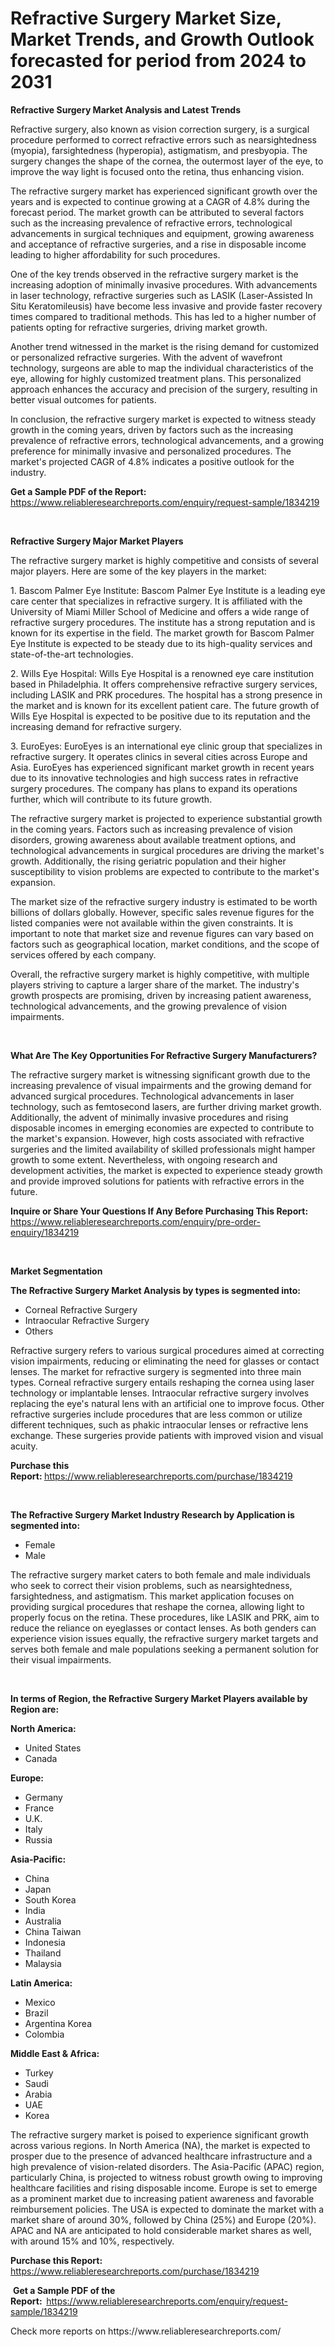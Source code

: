 <p><h1>Refractive Surgery Market Size, Market Trends, and Growth Outlook forecasted for period from 2024 to 2031</h1></p><p><strong>Refractive Surgery Market Analysis and Latest Trends</strong></p>
<p><p>Refractive surgery, also known as vision correction surgery, is a surgical procedure performed to correct refractive errors such as nearsightedness (myopia), farsightedness (hyperopia), astigmatism, and presbyopia. The surgery changes the shape of the cornea, the outermost layer of the eye, to improve the way light is focused onto the retina, thus enhancing vision.</p><p>The refractive surgery market has experienced significant growth over the years and is expected to continue growing at a CAGR of 4.8% during the forecast period. The market growth can be attributed to several factors such as the increasing prevalence of refractive errors, technological advancements in surgical techniques and equipment, growing awareness and acceptance of refractive surgeries, and a rise in disposable income leading to higher affordability for such procedures.</p><p>One of the key trends observed in the refractive surgery market is the increasing adoption of minimally invasive procedures. With advancements in laser technology, refractive surgeries such as LASIK (Laser-Assisted In Situ Keratomileusis) have become less invasive and provide faster recovery times compared to traditional methods. This has led to a higher number of patients opting for refractive surgeries, driving market growth.</p><p>Another trend witnessed in the market is the rising demand for customized or personalized refractive surgeries. With the advent of wavefront technology, surgeons are able to map the individual characteristics of the eye, allowing for highly customized treatment plans. This personalized approach enhances the accuracy and precision of the surgery, resulting in better visual outcomes for patients.</p><p>In conclusion, the refractive surgery market is expected to witness steady growth in the coming years, driven by factors such as the increasing prevalence of refractive errors, technological advancements, and a growing preference for minimally invasive and personalized procedures. The market's projected CAGR of 4.8% indicates a positive outlook for the industry.</p></p>
<p><strong>Get a Sample PDF of the Report:&nbsp;</strong> <a href="https://www.reliableresearchreports.com/enquiry/request-sample/1834219">https://www.reliableresearchreports.com/enquiry/request-sample/1834219</a></p>
<p>&nbsp;</p>
<p><strong>Refractive Surgery Major Market Players</strong></p>
<p><p>The refractive surgery market is highly competitive and consists of several major players. Here are some of the key players in the market:</p><p>1. Bascom Palmer Eye Institute: Bascom Palmer Eye Institute is a leading eye care center that specializes in refractive surgery. It is affiliated with the University of Miami Miller School of Medicine and offers a wide range of refractive surgery procedures. The institute has a strong reputation and is known for its expertise in the field. The market growth for Bascom Palmer Eye Institute is expected to be steady due to its high-quality services and state-of-the-art technologies.</p><p>2. Wills Eye Hospital: Wills Eye Hospital is a renowned eye care institution based in Philadelphia. It offers comprehensive refractive surgery services, including LASIK and PRK procedures. The hospital has a strong presence in the market and is known for its excellent patient care. The future growth of Wills Eye Hospital is expected to be positive due to its reputation and the increasing demand for refractive surgery.</p><p>3. EuroEyes: EuroEyes is an international eye clinic group that specializes in refractive surgery. It operates clinics in several cities across Europe and Asia. EuroEyes has experienced significant market growth in recent years due to its innovative technologies and high success rates in refractive surgery procedures. The company has plans to expand its operations further, which will contribute to its future growth.</p><p>The refractive surgery market is projected to experience substantial growth in the coming years. Factors such as increasing prevalence of vision disorders, growing awareness about available treatment options, and technological advancements in surgical procedures are driving the market's growth. Additionally, the rising geriatric population and their higher susceptibility to vision problems are expected to contribute to the market's expansion.</p><p>The market size of the refractive surgery industry is estimated to be worth billions of dollars globally. However, specific sales revenue figures for the listed companies were not available within the given constraints. It is important to note that market size and revenue figures can vary based on factors such as geographical location, market conditions, and the scope of services offered by each company.</p><p>Overall, the refractive surgery market is highly competitive, with multiple players striving to capture a larger share of the market. The industry's growth prospects are promising, driven by increasing patient awareness, technological advancements, and the growing prevalence of vision impairments.</p></p>
<p>&nbsp;</p>
<p><strong>What Are The Key Opportunities For Refractive Surgery Manufacturers?</strong></p>
<p><p>The refractive surgery market is witnessing significant growth due to the increasing prevalence of visual impairments and the growing demand for advanced surgical procedures. Technological advancements in laser technology, such as femtosecond lasers, are further driving market growth. Additionally, the advent of minimally invasive procedures and rising disposable incomes in emerging economies are expected to contribute to the market's expansion. However, high costs associated with refractive surgeries and the limited availability of skilled professionals might hamper growth to some extent. Nevertheless, with ongoing research and development activities, the market is expected to experience steady growth and provide improved solutions for patients with refractive errors in the future.</p></p>
<p><strong>Inquire or Share Your Questions If Any Before Purchasing This Report:</strong> <a href="https://www.reliableresearchreports.com/enquiry/pre-order-enquiry/1834219">https://www.reliableresearchreports.com/enquiry/pre-order-enquiry/1834219</a></p>
<p>&nbsp;</p>
<p><strong>Market Segmentation</strong></p>
<p><strong>The Refractive Surgery Market Analysis by types is segmented into:</strong></p>
<p><ul><li>Corneal Refractive Surgery</li><li>Intraocular Refractive Surgery</li><li>Others</li></ul></p>
<p><p>Refractive surgery refers to various surgical procedures aimed at correcting vision impairments, reducing or eliminating the need for glasses or contact lenses. The market for refractive surgery is segmented into three main types. Corneal refractive surgery entails reshaping the cornea using laser technology or implantable lenses. Intraocular refractive surgery involves replacing the eye's natural lens with an artificial one to improve focus. Other refractive surgeries include procedures that are less common or utilize different techniques, such as phakic intraocular lenses or refractive lens exchange. These surgeries provide patients with improved vision and visual acuity.</p></p>
<p><strong>Purchase this Report:&nbsp;</strong><a href="https://www.reliableresearchreports.com/purchase/1834219">https://www.reliableresearchreports.com/purchase/1834219</a></p>
<p>&nbsp;</p>
<p><strong>The Refractive Surgery Market Industry Research by Application is segmented into:</strong></p>
<p><ul><li>Female</li><li>Male</li></ul></p>
<p><p>The refractive surgery market caters to both female and male individuals who seek to correct their vision problems, such as nearsightedness, farsightedness, and astigmatism. This market application focuses on providing surgical procedures that reshape the cornea, allowing light to properly focus on the retina. These procedures, like LASIK and PRK, aim to reduce the reliance on eyeglasses or contact lenses. As both genders can experience vision issues equally, the refractive surgery market targets and serves both female and male populations seeking a permanent solution for their visual impairments.</p></p>
<p>&nbsp;</p>
<p><strong>In terms of Region, the Refractive Surgery Market Players available by Region are:</strong></p>
<p>
    <p> <strong> North America: </strong>
        <ul>
            <li>United States</li>
            <li>Canada</li>
        </ul>
        </p> 
    <p> <strong> Europe: </strong>
        <ul>
            <li>Germany</li>
            <li>France</li>
            <li>U.K.</li>
            <li>Italy</li>
            <li>Russia</li>
        </ul>
        </p> 
    <p> <strong> Asia-Pacific: </strong>
        <ul>
            <li>China</li>
            <li>Japan</li>
            <li>South Korea</li>
            <li>India</li>
            <li>Australia</li>
            <li>China Taiwan</li>
            <li>Indonesia</li>
            <li>Thailand</li>
            <li>Malaysia</li>
        </ul>
        </p> 
    <p> <strong> Latin America: </strong>
        <ul>
            <li>Mexico</li>
            <li>Brazil</li>
            <li>Argentina Korea</li>
            <li>Colombia</li>
        </ul>
        </p> 
    <p> <strong> Middle East & Africa: </strong>
        <ul>
            <li>Turkey</li>
            <li>Saudi</li>
            <li>Arabia</li>
            <li>UAE</li>
            <li>Korea</li>
        </ul>
    </p>
    </p>
<p><p>The refractive surgery market is poised to experience significant growth across various regions. In North America (NA), the market is expected to prosper due to the presence of advanced healthcare infrastructure and a high prevalence of vision-related disorders. The Asia-Pacific (APAC) region, particularly China, is projected to witness robust growth owing to improving healthcare facilities and rising disposable income. Europe is set to emerge as a prominent market due to increasing patient awareness and favorable reimbursement policies. The USA is expected to dominate the market with a market share of around 30%, followed by China (25%) and Europe (20%). APAC and NA are anticipated to hold considerable market shares as well, with around 15% and 10%, respectively.</p></p>
<p><strong>Purchase this Report: </strong><a href="https://www.reliableresearchreports.com/purchase/1834219">https://www.reliableresearchreports.com/purchase/1834219</a></p>
<p>&nbsp;<strong>Get a Sample PDF of the Report:&nbsp;&nbsp;</strong><a href="https://www.reliableresearchreports.com/enquiry/request-sample/1834219">https://www.reliableresearchreports.com/enquiry/request-sample/1834219</a></p>
<p><strong></strong></p>
<p>Check more reports on https://www.reliableresearchreports.com/</p>